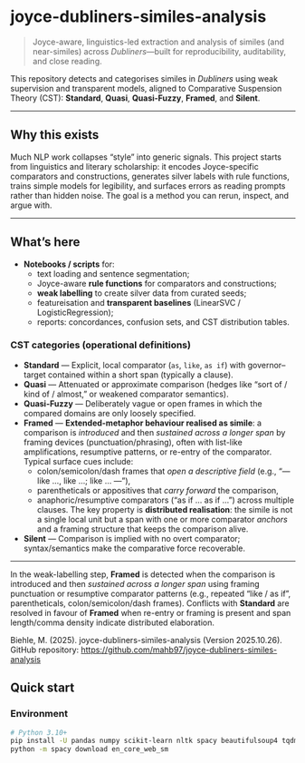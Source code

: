 # joyce-dubliners-similes-analysis

> Joyce-aware, linguistics-led extraction and analysis of similes (and near-similes) across *Dubliners*—built for reproducibility, auditability, and close reading.

This repository detects and categorises similes in *Dubliners* using weak supervision and transparent models, aligned to Comparative Suspension Theory (CST): **Standard**, **Quasi**, **Quasi-Fuzzy**, **Framed**, and **Silent**.

---

## Why this exists

Much NLP work collapses “style” into generic signals. This project starts from linguistics and literary scholarship: it encodes Joyce-specific comparators and constructions, generates silver labels with rule functions, trains simple models for legibility, and surfaces errors as reading prompts rather than hidden noise. The goal is a method you can rerun, inspect, and argue with.

---

## What’s here

- **Notebooks / scripts** for:
  - text loading and sentence segmentation;
  - Joyce-aware **rule functions** for comparators and constructions;
  - **weak labelling** to create silver data from curated seeds;
  - featureisation and **transparent baselines** (LinearSVC / LogisticRegression);
  - reports: concordances, confusion sets, and CST distribution tables.

### CST categories (operational definitions)

- **Standard** — Explicit, local comparator (`as`, `like`, `as if`) with governor–target contained within a short span (typically a clause).
- **Quasi** — Attenuated or approximate comparison (hedges like “sort of / kind of / almost,” or weakened comparator semantics).
- **Quasi-Fuzzy** — Deliberately vague or open frames in which the compared domains are only loosely specified.
- **Framed** — **Extended-metaphor behaviour realised as simile**: a comparison is *introduced* and then *sustained across a longer span* by framing devices (punctuation/phrasing), often with list-like amplifications, resumptive patterns, or re-entry of the comparator. Typical surface cues include:
  - colon/semicolon/dash frames that *open a descriptive field* (e.g., “— like …, like …; like … —”),
  - parentheticals or appositives that *carry forward* the comparison,
  - anaphoric/resumptive comparators (“as if … as if …”) across multiple clauses.
  The key property is **distributed realisation**: the simile is not a single local unit but a span with one or more comparator *anchors* and a framing structure that keeps the comparison alive.
- **Silent** — Comparison is implied with no overt comparator; syntax/semantics make the comparative force recoverable.


---

In the weak-labelling step, **Framed** is detected when the comparison is introduced and then *sustained across a longer span* using framing punctuation or resumptive comparator patterns (e.g., repeated “like / as if”, parentheticals, colon/semicolon/dash frames). Conflicts with **Standard** are resolved in favour of **Framed** when re-entry or framing is present and span length/comma density indicate distributed elaboration.

Biehle, M. (2025). joyce-dubliners-similes-analysis (Version 2025.10.26). GitHub repository: https://github.com/mahb97/joyce-dubliners-similes-analysis

## Quick start

### Environment

```bash
# Python 3.10+
pip install -U pandas numpy scikit-learn nltk spacy beautifulsoup4 tqdm jupyter
python -m spacy download en_core_web_sm



